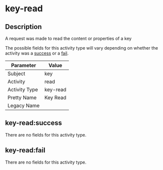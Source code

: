 key-read
========

Description
-----------
A request was made to read the content or properties of a key

The possible fields for this activity type will vary depending on whether the activity was a [success](#key-readsuccess) or a [fail](#key-readfail).

| Parameter     | Value    |
| ------------- | -------- |
| Subject       | key      |
| Activity      | read     |
| Activity Type | key-read |
| Pretty Name   | Key Read |
| Legacy Name   |          |

key-read:success
----------------

There are no fields for this activity type.


key-read:fail
-------------

There are no fields for this activity type.
